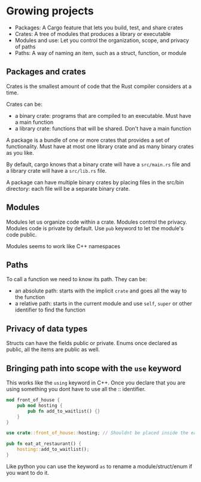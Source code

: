 # Growing projects

- Packages: A Cargo feature that lets you build, test, and share crates
- Crates: A tree of modules that produces a library or executable
- Modules and use: Let you control the organization, scope, and privacy of paths
- Paths: A way of naming an item, such as a struct, function, or module

## Packages and crates

Crates is the smallest amount of code that the Rust compiler considers at a time.

Crates can be:
- a binary crate: programs that are compiled to an executable. Must have a main function
- a library crate: functions that will be shared. Don't have a main function

A package is a bundle of one or more crates that provides a set of functionality. Must have at most one library crate and as many binary crates as you like.

By default, cargo knows that a binary crate will have a `src/main.rs` file and a library crate will have a `src/lib.rs` file.

A package can have multiple binary crates by placing files in the src/bin directory: each file will be a separate binary crate.

## Modules

Modules let us organize code within a crate. Modules control the privacy. Modules code is private by default. Use `pub` keyword to let the module's code public.

Modules seems to work like C++ namespaces

## Paths

To call a function we need to know its path. They can be:

- an absolute path: starts with the implicit `crate` and goes all the way to the function
- a relative path: starts in the current module and use `self`, `super` or other identifier to find the function

## Privacy of data types

Structs can have the fields public or private. Enums once declared as public, all the items are public as well.

## Bringing path into scope with the `use` keyword

This works like the `using` keyword in C++. Once you declare that you are using something you dont have to use all the :: identifier.

```rust
mod front_of_house {
    pub mod hosting {
        pub fn add_to_waitlist() {}
    }
}

use crate::front_of_house::hosting; // Shouldnt be placed inside the eat_at_restaurant function?

pub fn eat_at_restaurant() {
    hosting::add_to_waitlist();
}
```

Like python you can use the keyword `as` to rename a module/struct/enum if you want to do it.


